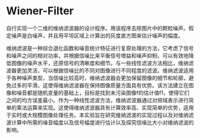 # Wiener-Filter
自行实现一个二维的维纳滤波器的设计程序。用该程序去除图片中的颗粒噪声。假定噪声是白噪声，并且用平坦区域上计算出的灰度直方图来估计噪声的幅度。

维纳滤波是一种综合退化函数和噪音统计特征进行复原处理的方法，它考虑了信号和噪声之间的相对功率，并根据信噪比来平衡信号增益和噪声抑制，可以有效地降低图像的噪声水平，还原信号的清晰度和细节。与一些线性滤波方法相比，维纳滤波器更加灵活，可以根据信噪比的不同对图像进行不同程度的滤波。维纳滤波适用于各种噪声类型，当信噪比较高时，维纳滤波器会更加保留图像的细节和轮廓，避免过多的平滑。这使得维纳滤波器在保持图像质量方面具有优势。该方法建立在图像和噪音都是随机变量的基础上，目标是找到未污染图像f的估计值f1，使得它们之间的均方误差最小。作为一种线性滤波方法，维纳滤波器通过对频域表示进行简单的乘法运算来实现。这使得维纳滤波器具有计算效率高、实现简单的优势，适用于实时或大规模图像处理任务。本实验旨在研究维纳滤波的实现过程以及对维纳滤波计算中所需的噪音幅度以及信号幅度进行估计以及探究信噪比大小对维纳滤波的影响。
